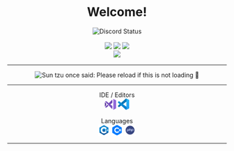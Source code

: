 <p>
  <h1 align="center"><b>Welcome!</b></h1>
</p>
 
<p align="center">
  <img alt="Discord Status" src="https://discord.c99.nl/widget/theme-4/319393114815070208.png" />
  <br>
  </br>

  <img src ="https://badgen.net/badge/Open%20Source%20%3F/Yes%21/blue?icon=github">
  <img src ="https://img.shields.io/badge/License-MIT-blue.svg">
  <img src ="https://komarev.com/ghpvc/?username=Ni1kko&color=blue">
  </br>
  <img src ="https://img.shields.io/github/followers/Ni1kko?label=My%20Github%20Followers&logo=github&style=for-the-badge" >


</p>

---

<p align="center">

<img src="https://metrics.lecoq.io/Ni1kko?template=classic&base.header=0&base.metadata=0&achievements=1&leetcode=1&lines=1&fortune=1&base=header%2C%20activity%2C%20community%2C%20repositories%2C%20metadata&base.indepth=false&base.hireable=false&base.skip=false&lines=false&lines.sections=base&lines.repositories.limit=4&lines.history.limit=1&achievements=false&achievements.threshold=C&achievements.secrets=true&achievements.display=compact&achievements.limit=0&leetcode=false&leetcode.user=Ni1kko&leetcode.sections=solved&leetcode.limit.skills=10&leetcode.limit.recent=2&fortune=false&config.timezone=Asia%2FCalcutta&config.padding=0%2C%204" alt = "Sun tzu once said: Please reload if this is not loading 🙂"/>

</p>

---

<!--Editors -->
<p align="center">
  IDE / Editors
  </br>
  <img alt="Visual Studio" width="26px" src="https://raw.githubusercontent.com/Ni1kko/Ni1kko/main/Icons/vs2022.png"/>
  <img alt="Visual Studio Code" width="26px" src="https://raw.githubusercontent.com/github/explore/80688e429a7d4ef2fca1e82350fe8e3517d3494d/topics/visual-studio-code/visual-studio-code.png" />
</p>

  <!--Languages -->
<p align="center">
  Languages
  </br>
  <img alt="CPP17" width="26px" src="https://raw.githubusercontent.com/Ni1kko/Ni1kko/main/Icons/cplusplus.png" />
  <img alt="CS9" width="26px" src="https://raw.githubusercontent.com/Ni1kko/Ni1kko/main/Icons/csharp.png" />
  <img alt="PHP8" width="26px" src="https://raw.githubusercontent.com/Ni1kko/Ni1kko/main/Icons/php.png" />
  </br>
</p>

---

